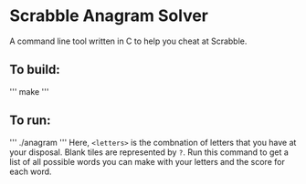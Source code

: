 # Scrabble Anagram Solver
A command line tool written in C to help you cheat at Scrabble.

## To build:
'''
make
'''

## To run:
'''
./anagram <letters>
'''
Here, `<letters>` is the combnation of letters that you have at your disposal.
Blank tiles are represented by `?`.
Run this command to get a list of all possible words you can make with your letters and the score for each word.

